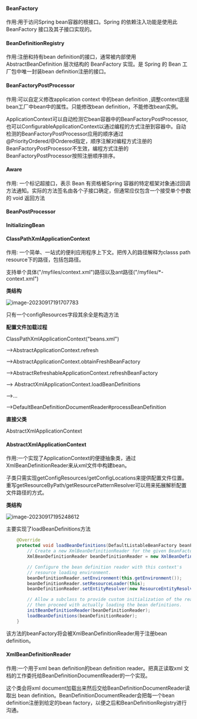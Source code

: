 #### BeanFactory

作用:用于访问Spring bean容器的根接口。Spring 的依赖注入功能是使用此 BeanFactory 接口及其子接口实现的。



#### BeanDefinitionRegistry

作用:注册和持有bean definition的接口，通常被内部使用 AbstractBeanDefinition 层次结构的 BeanFactory 实现。是 Spring 的 Bean 工厂包中唯一封装bean definition注册的接口。



#### BeanFactoryPostProcessor

作用:可以自定义修改application context 中的bean definition ,调整context底层bean工厂中bean中的属性。只能修改bean definition，不能修改bean实例。

ApplicationContext可以自动检测它bean容器中的BeanFactoryPostProcessor,也可以ConfigurableApplicationContext以通过编程的方式注册到容器中。自动检测的BeanFactoryPostProcessor应用的顺序通过@PriorityOrdered/@Ordered指定，顺序注解对编程方式注册的BeanFactoryPostProcessor不生效，编程方式注册的BeanFactoryPostProcessor按照注册顺序排序。

#### Aware

作用: 一个标记超接口，表示 Bean 有资格被Spring 容器的特定框架对象通过回调方法通知。实际的方法签名由各个子接口确定，但通常应仅包含一个接受单个参数的 void 返回方法

#### BeanPostProcessor

#### InitializingBean



#### ClassPathXmlApplicationContext

作用: 一个简单、一站式的便利应用程序上下文。把传入的路径解释为classs path resource下的路径，包括包路径。

支持单个具体("/myfiles/context.xml")路径以及ant路径("/myfiles/*-context.xml")

**类结构** 

![image-20230917191707783](C:\Users\yan\AppData\Roaming\Typora\typora-user-images\image-20230917191707783.png)

只有一个configResources字段其余全是构造方法



**配置文件加载过程**

ClassPathXmlApplicationContext("beans.xml")

-->AbstractApplicationContext.refresh

-->AbstractApplicationContext.obtainFreshBeanFactory

-->AbstractRefreshableApplicationContext.refreshBeanFactory

--> AbstractXmlApplicationContext.loadBeanDefinitions

-->...

-->DefaultBeanDefinitionDocumentReader#processBeanDefinition



**直接父类**

AbstractXmlApplicationContext





#### AbstractXmlApplicationContext

作用:一个实现了ApplicationContext的便捷抽象类，通过XmlBeanDefinitionReader来从xml文件中构建bean。

子类只需实现getConfigResources/getConfigLocations来提供配置文件位置。重写getResourceByPath/getResourcePatternResolver可以用来拓展解析配置文件路径的方式。

**类结构**

![image-20230917195248612](C:\Users\yan\AppData\Roaming\Typora\typora-user-images\image-20230917195248612.png)

主要实现了loadBeanDefinitions方法

```java
	@Override
	protected void loadBeanDefinitions(DefaultListableBeanFactory beanFactory) throws BeansException, IOException {
		// Create a new XmlBeanDefinitionReader for the given BeanFactory.
		XmlBeanDefinitionReader beanDefinitionReader = new XmlBeanDefinitionReader(beanFactory);

		// Configure the bean definition reader with this context's
		// resource loading environment.
		beanDefinitionReader.setEnvironment(this.getEnvironment());
		beanDefinitionReader.setResourceLoader(this);
		beanDefinitionReader.setEntityResolver(new ResourceEntityResolver(this));

		// Allow a subclass to provide custom initialization of the reader,
		// then proceed with actually loading the bean definitions.
		initBeanDefinitionReader(beanDefinitionReader);
		loadBeanDefinitions(beanDefinitionReader);
	}
```

该方法的beanFactory将会被XmlBeanDefinitionReader用于注册bean definition。



#### XmlBeanDefinitionReader

作用:一个用于xml bean definition的bean definition reader。把真正读取xml 文档的工作委托给BeanDefinitionDocumentReader的一个实现。

这个类会将xml document加载出来然后交给BeanDefinitionDocumentReader读取出 bean definition。BeanDefinitionDocumentReader会把每一个bean definition注册到给定的bean factory，以便之后和BeanDefinitionRegistry进行沟通。







